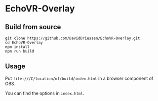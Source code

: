 # EchoVR-Overlay

## Build from source
```
git clone https://github.com/DavidDriessen/EchoVR-Overlay.git
cd EchoVR-Overlay
npm install
npm run build
```

## Usage

Put `file:///C/location/of/build/index.html` in a browser component of OBS.

You can find the options in `index.html`.
